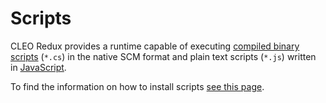 # Scripts

CLEO Redux provides a runtime capable of executing [compiled binary scripts](./compiled-scripts.md) (`*.cs`) in the native SCM format and plain text scripts (`*.js`) written in [JavaScript](./javascript.md).

To find the information on how to install scripts [see this page](./installation-scripts.md).